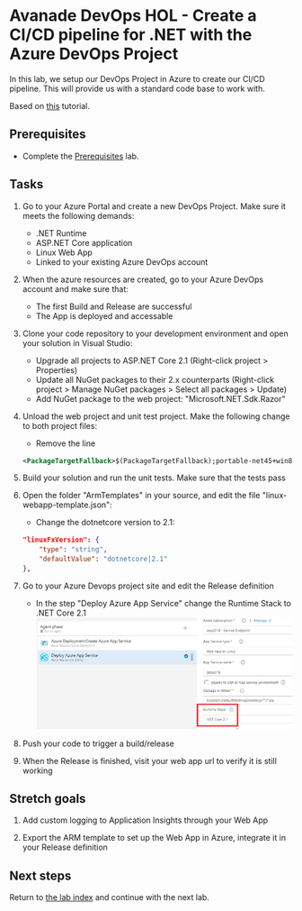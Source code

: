 # Avanade DevOps HOL - Create a CI/CD pipeline for .NET with the Azure DevOps Project

In this lab, we setup our DevOps Project in Azure to create our CI/CD pipeline. This will provide us with a standard code base to work with.

Based on [this](https://docs.microsoft.com/en-us/azure/devops-project/azure-devops-project-aspnet-core) tutorial.

## Prerequisites

- Complete the [Prerequisites](prerequisites.md) lab.

## Tasks

1. Go to your Azure Portal and create a new DevOps Project. Make sure it meets the following demands:
    - .NET Runtime
    - ASP.NET Core application
    - Linux Web App
    - Linked to your existing Azure DevOps account

1. When the azure resources are created, go to your Azure DevOps account and make sure that:
   - The first Build and Release are successful
   - The App is deployed and accessable

1. Clone your code repository to your development environment and open your solution in Visual Studio:
   - Upgrade all projects to ASP.NET Core 2.1 (Right-click project > Properties)
   - Update all NuGet packages to their 2.x counterparts (Right-click project > Manage NuGet packages > Select all packages > Update)
   - Add NuGet package to the web project: "Microsoft.NET.Sdk.Razor"

1. Unload the web project and unit test project. Make the following change to both project files:
   - Remove the line
    ```xml
    <PackageTargetFallback>$(PackageTargetFallback);portable-net45+win8+wp8+wpa81;</PackageTargetFallback>
    ``` 

1. Build your solution and run the unit tests. Make sure that the tests pass

1. Open the folder "ArmTemplates" in your source, and edit the file "linux-webapp-template.json":
    - Change the dotnetcore version to 2.1:
    ```json
    "linuxFxVersion": {
        "type": "string",
        "defaultValue": "dotnetcore|2.1"
    },
    ```

1. Go to your Azure Devops project site and edit the Release definition
    - In the step "Deploy Azure App Service" change the Runtime Stack to .NET Core 2.1
    ![](../images/dotnetcore-runtime-stack.png)

1. Push your code to trigger a build/release

1. When the Release is finished, visit your web app url to verify it is still working

## Stretch goals

1. Add custom logging to Application Insights through your Web App

1. Export the ARM template to set up the Web App in Azure, integrate it in your Release definition

## Next steps
Return to [the lab index](../README.md) and continue with the next lab.